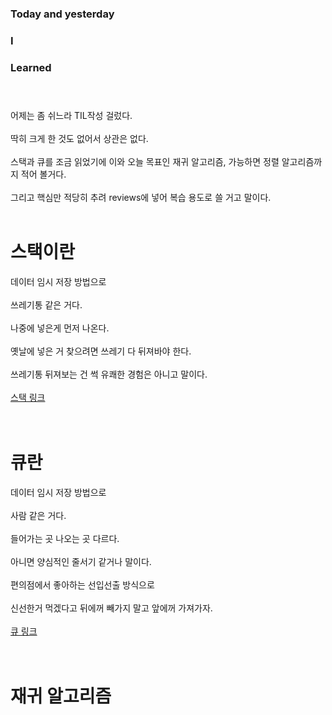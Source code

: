 ### Today and yesterday<br>
### I<br>
### Learned<br><br><br>
어제는 좀 쉬느라 TIL작성 걸렀다.<br><br>
딱히 크게 한 것도 없어서 상관은 없다.<br><br>
스택과 큐를 조금 읽었기에 이와 오늘 목표인 재귀 알고리즘, 가능하면 정렬 알고리즘까지 적어 볼거다.<br><br>
그리고 핵심만 적당히 추려 reviews에 넣어 복습 용도로 쓸 거고 말이다.<br><br>

# 스택이란
데이터 임시 저장 방법으로<br><br>
쓰레기통 같은 거다.<br><br>
나중에 넣은게 먼저 나온다.<br><br>
옛날에 넣은 거 찾으려면 쓰레기 다 뒤져바야 한다.<br><br>
쓰레기통 뒤져보는 건 썩 유쾌한 경험은 아니고 말이다.<br><br>
[스택 링크](../reviews/week1_word/word_stack.md#스택-stack)<br><br><br>
# 큐란
데이터 임시 저장 방법으로<br><br>
사람 같은 거다.<br><br>
들어가는 곳 나오는 곳 다르다.<br><br>
아니면 양심적인 줄서기 같거나 말이다.<br><br>
편의점에서 좋아하는 선입선출 방식으로<br><br>
신선한거 먹겠다고 뒤에꺼 빼가지 말고 앞에꺼 가져가자.<br><br>
[큐 링크](../reviews/week1_word/word_stack.md#큐-queue)<br><br><br>
# 재귀 알고리즘